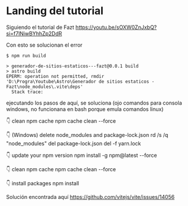 # Landing del tutorial

Siguiendo el tutorial de Fazt
https://youtu.be/sOXW0ZnJxbQ?si=f7lNiwBYhhZp2DdR



Con esto se solucionan el error
```
$ npm run build

> generador-de-sitios-estaticos---fazt@0.0.1 build
> astro build
EPERM: operation not permitted, rmdir 'D:\Progra\Youtube\Astro\Generador de sitios estaticos - Fazt\node_modules\.vite\deps'
  Stack trace:

```

ejecutando los pasos de aquí, se soluciona (ojo comandos para consola windows, no funcionana en bash porque emula comandos linux)

👇️ clean npm cache
npm cache clean --force

👇️ (Windows) delete node_modules and package-lock.json
rd /s /q "node_modules"
del package-lock.json
del -f yarn.lock

👇️ update your npm version
npm install -g npm@latest --force

👇️ clean npm cache
npm cache clean --force

👇️ install packages
npm install


Solución encontrada aquí
https://github.com/vitejs/vite/issues/14056